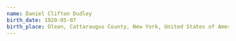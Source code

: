 ```yaml
---
name: Daniel Clifton Dudley
birth_date: 1920-05-07
birth_place: Olean, Cattaraugus County, New York, United States of America
---
```

